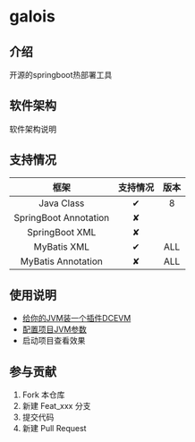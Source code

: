 # galois

## 介绍

开源的springboot热部署工具

## 软件架构

软件架构说明

## 支持情况

|          框架           | 支持情况 | 版本  |
|:---------------------:|:----:|:---:|
|      Java Class       |  ✔   |  8  |
| SpringBoot Annotation |  ✘   |     |
|    SpringBoot XML     |  ✘   |     |
|      MyBatis XML      |  ✔   | ALL |
|  MyBatis Annotation   |  ✘   | ALL |

## 使用说明

+ [给你的JVM装一个插件DCEVM](https://blog.csdn.net/NEWCIH/article/details/129093034?spm=1001.2014.3001.5501)
+ [配置项目JVM参数]()
+ 启动项目查看效果

## 参与贡献

1. Fork 本仓库
2. 新建 Feat_xxx 分支
3. 提交代码
4. 新建 Pull Request
